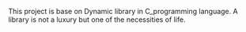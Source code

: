 This project is base on Dynamic library in C_programming language. A library is not a luxury but one of the necessities of life.
